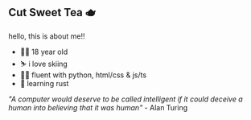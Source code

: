## Cut Sweet Tea 🫖

hello, this is about me!!
- 🏳️‍🌈 18 year old
- ⛷️ i love skiing
- 🧑‍💻 fluent with python, html/css & js/ts
- 🦀 learning rust

*"A computer would deserve to be called intelligent if it could deceive a human into believing that it was human"* - Alan Turing
